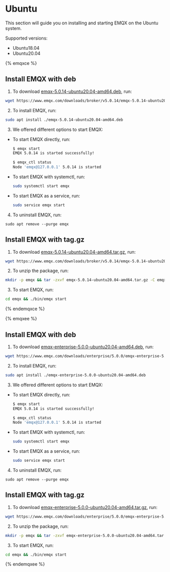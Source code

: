 # Ubuntu

This section will guide you on installing and starting EMQX on the Ubuntu system.

Supported versions: 

- Ubuntu18.04
- Ubuntu20.04

{% emqxce %}

## Install EMQX with deb

1. To download [emqx-5.0.14-ubuntu20.04-amd64.deb](https://www.emqx.com/downloads/broker/v5.0.14/emqx-5.0.14-ubuntu20.04-amd64.deb), run:

```bash
wget https://www.emqx.com/downloads/broker/v5.0.14/emqx-5.0.14-ubuntu20.04-amd64.deb
```

2. To install EMQX, run:

```bash
sudo apt install ./emqx-5.0.14-ubuntu20.04-amd64.deb
```

3. We offered different options to start EMQX:

- To start EMQX directly, run:

  ```bash
  $ emqx start
  EMQX 5.0.14 is started successfully!

  $ emqx_ctl status
  Node 'emqx@127.0.0.1' 5.0.14 is started
  ```

- To start EMQX with systemctl, run:

  ```bash
  sudo systemctl start emqx
  ```

- To start EMQX as a service, run:

  ```bash
  sudo service emqx start
  ```

4. To uninstall EMQX, run:

  ```shell
  sudo apt remove --purge emqx
  ```

## Install EMQX with tag.gz

1. To download [emqx-5.0.14-ubuntu20.04-amd64.tar.gz](https://www.emqx.com/downloads/broker/v5.0.14/emqx-5.0.14-ubuntu20.04-amd64.tar.gz), run:

```bash
wget https://www.emqx.com/downloads/broker/v5.0.14/emqx-5.0.14-ubuntu20.04-amd64.tar.gz
```

2. To unzip the package, run:

```bash
mkdir -p emqx && tar -zxvf emqx-5.0.14-ubuntu20.04-amd64.tar.gz -C emqx
```

3. To start EMQX, run:

```bash
cd emqx && ./bin/emqx start
```



{% endemqxce %}

{% emqxee %}

## Install EMQX with deb

1. To download [emqx-enterprise-5.0.0-ubuntu20.04-amd64.deb](https://www.emqx.com/downloads/enterprise/5.0.0/emqx-enterprise-5.0.0-ubuntu20.04-amd64.deb), run:

```bash
wget https://www.emqx.com/downloads/enterprise/5.0.0/emqx-enterprise-5.0.0-ubuntu20.04-amd64.deb
```

2. To install EMQX, run:

```bash
sudo apt install ./emqx-enterprise-5.0.0-ubuntu20.04-amd64.deb
```

3. We offered different options to start EMQX:

- To start EMQX directly, run:

  ```bash
  $ emqx start
  EMQX 5.0.14 is started successfully!

  $ emqx_ctl status
  Node 'emqx@127.0.0.1' 5.0.14 is started
  ```

- To start EMQX with systemctl, run:

  ```bash
  sudo systemctl start emqx
  ```

- To start EMQX as a service, run:

  ```bash
  sudo service emqx start
  ```

4. To uninstall EMQX, run:

  ```shell
  sudo apt remove --purge emqx
  ```

## Install EMQX with tag.gz

1. To download [emqx-enterprise-5.0.0-ubuntu20.04-amd64.tar.gz](https://www.emqx.com/downloads/enterprise/5.0.0/emqx-enterprise-5.0.0-ubuntu20.04-amd64.tar.gz), run:

```bash
wget https://www.emqx.com/downloads/enterprise/5.0.0/emqx-enterprise-5.0.0-ubuntu20.04-amd64.tar.gz
```

2. To unzip the package, run:

```bash
mkdir -p emqx && tar -zxvf emqx-enterprise-5.0.0-ubuntu20.04-amd64.tar.gz -C emqx
```

3. To start EMQX, run:

```bash
cd emqx && ./bin/emqx start
```

{% endemqxee %}